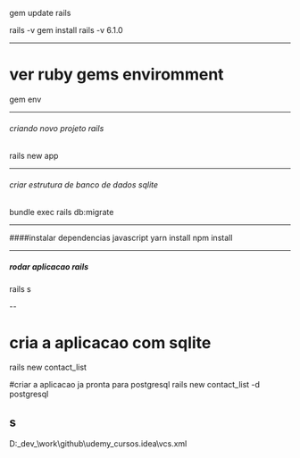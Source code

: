 gem update rails

rails -v
gem install rails -v 6.1.0

---
# ver ruby gems enviromment

gem env

---

###### criando novo projeto rails
rails new app

---
###### criar estrutura de banco de dados sqlite
bundle exec rails db:migrate

---
####instalar dependencias javascript
yarn install
npm install

---
##### rodar aplicacao rails
rails s

-- 
# cria a aplicacao com sqlite
rails new contact_list

#criar a aplicacao ja pronta para postgresql
rails new contact_list -d postgresql

s
--
D:\_dev_\work\github\udemy_cursos\.idea\vcs.xml
<?xml version="1.0" encoding="UTF-8"?>
<project version="4">
  <component name="VcsDirectoryMappings">
    <mapping directory="$PROJECT_DIR$" vcs="Git" />
    <mapping directory="$PROJECT_DIR$/ruby/rails_01/contact_list" vcs="Git" />
  </component>
</project>
